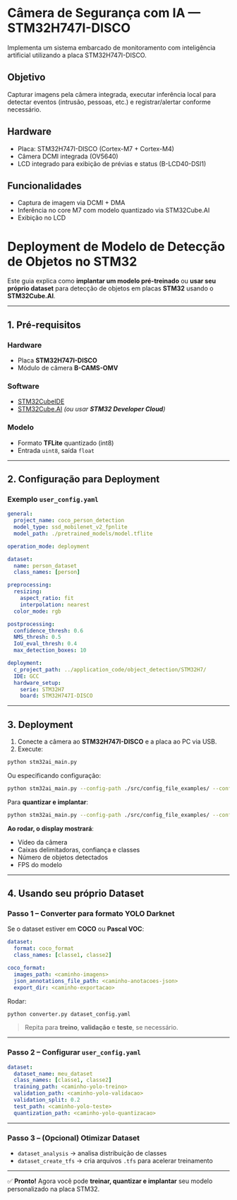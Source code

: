 # Câmera de Segurança com IA — STM32H747I-DISCO

Implementa um sistema embarcado de monitoramento com inteligência artificial utilizando a placa STM32H747I-DISCO.

## Objetivo
Capturar imagens pela câmera integrada, executar inferência local para detectar eventos (intrusão, pessoas, etc.) e registrar/alertar conforme necessário.

## Hardware
- Placa: STM32H747I-DISCO (Cortex-M7 + Cortex-M4)
- Câmera DCMI integrada (OV5640)
- LCD integrado para exibição de prévias e status (B-LCD40-DSI1)

## Funcionalidades
- Captura de imagem via DCMI + DMA
- Inferência no core M7 com modelo quantizado via STM32Cube.AI
- Exibição no LCD

# Deployment de Modelo de Detecção de Objetos no STM32

Este guia explica como **implantar um modelo pré-treinado** ou **usar seu próprio dataset** para detecção de objetos em placas **STM32** usando o **STM32Cube.AI**.

---

## 1. Pré-requisitos

### **Hardware**
- Placa **STM32H747I-DISCO**
- Módulo de câmera **B-CAMS-OMV**

### **Software**
- [STM32CubeIDE](https://www.st.com/en/development-tools/stm32cubeide.html)
- [STM32Cube.AI](https://www.st.com/en/embedded-software/x-cube-ai.html) *(ou usar **STM32 Developer Cloud**)*

### **Modelo**
- Formato **TFLite** quantizado (int8)  
- Entrada `uint8`, saída `float`

---

## 2. Configuração para Deployment

### Exemplo `user_config.yaml`
```yaml
general:
  project_name: coco_person_detection
  model_type: ssd_mobilenet_v2_fpnlite
  model_path: ./pretrained_models/model.tflite

operation_mode: deployment

dataset:
  name: person_dataset
  class_names: [person]

preprocessing:
  resizing:
    aspect_ratio: fit
    interpolation: nearest
  color_mode: rgb

postprocessing:
  confidence_thresh: 0.6
  NMS_thresh: 0.5
  IoU_eval_thresh: 0.4
  max_detection_boxes: 10

deployment:
  c_project_path: ../application_code/object_detection/STM32H7/
  IDE: GCC
  hardware_setup:
    serie: STM32H7
    board: STM32H747I-DISCO
```

---

## 3. Deployment

1. Conecte a câmera ao **STM32H747I-DISCO** e a placa ao PC via USB.
2. Execute:
```bash
python stm32ai_main.py
```
Ou especificando configuração:
```bash
python stm32ai_main.py --config-path ./src/config_file_examples/ --config-name deployment_config.yaml
```
Para **quantizar e implantar**:
```bash
python stm32ai_main.py --config-path ./src/config_file_examples/ --config-name chain_qd_config.yaml
```

**Ao rodar, o display mostrará**:
- Vídeo da câmera
- Caixas delimitadoras, confiança e classes
- Número de objetos detectados
- FPS do modelo

---

## 4. Usando seu próprio Dataset

### **Passo 1 – Converter para formato YOLO Darknet**
Se o dataset estiver em **COCO** ou **Pascal VOC**:

```yaml
dataset:
  format: coco_format
  class_names: [classe1, classe2]

coco_format:
  images_path: <caminho-imagens>
  json_annotations_file_path: <caminho-anotacoes-json>
  export_dir: <caminho-exportacao>
```
Rodar:
```bash
python converter.py dataset_config.yaml
```
> Repita para **treino**, **validação** e **teste**, se necessário.

---

### **Passo 2 – Configurar `user_config.yaml`**
```yaml
dataset:
  dataset_name: meu_dataset
  class_names: [classe1, classe2]
  training_path: <caminho-yolo-treino>
  validation_path: <caminho-yolo-validacao>
  validation_split: 0.2
  test_path: <caminho-yolo-teste>
  quantization_path: <caminho-yolo-quantizacao>
```

---

### **Passo 3 – (Opcional) Otimizar Dataset**
- `dataset_analysis` → analisa distribuição de classes  
- `dataset_create_tfs` → cria arquivos `.tfs` para acelerar treinamento  

---

✅ **Pronto!** Agora você pode **treinar, quantizar e implantar** seu modelo personalizado na placa STM32.
